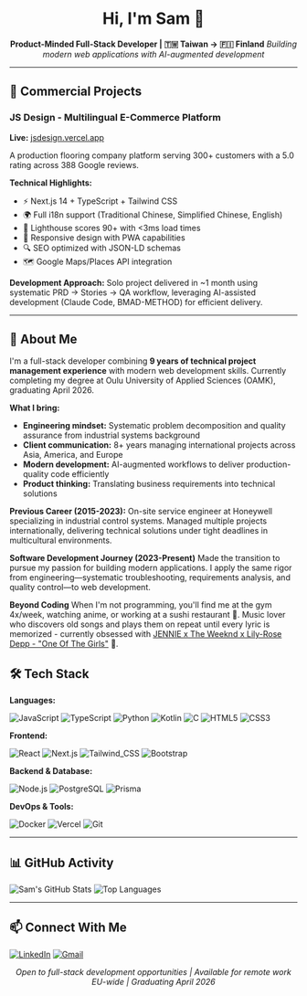 <div align="center">

# Hi, I'm Sam 👋

**Product-Minded Full-Stack Developer | 🇹🇼 Taiwan → 🇫🇮 Finland**
_Building modern web applications with AI-augmented development_

</div>

---

## 💼 Commercial Projects

### JS Design - Multilingual E-Commerce Platform

**Live:** [jsdesign.vercel.app](https://jsdesign.vercel.app)

A production flooring company platform serving 300+ customers with a 5.0 rating across 388 Google
reviews.

**Technical Highlights:**

- ⚡ Next.js 14 + TypeScript + Tailwind CSS
- 🌍 Full i18n support (Traditional Chinese, Simplified Chinese, English)
- 🎯 Lighthouse scores 90+ with <3ms load times
- 📱 Responsive design with PWA capabilities
- 🔍 SEO optimized with JSON-LD schemas
- 🗺️ Google Maps/Places API integration

**Development Approach:**
Solo project delivered in ~1 month using systematic PRD → Stories → QA workflow, leveraging AI-assisted
development (Claude Code, BMAD-METHOD) for efficient delivery.

---

## 🎯 About Me

I'm a full-stack developer combining **9 years of technical project management experience** with modern
web development skills. Currently completing my degree at Oulu University of Applied Sciences (OAMK),
graduating April 2026.

**What I bring:**

- **Engineering mindset:** Systematic problem decomposition and quality assurance from industrial
  systems background
- **Client communication:** 8+ years managing international projects across Asia, America, and Europe
- **Modern development:** AI-augmented workflows to deliver production-quality code efficiently
- **Product thinking:** Translating business requirements into technical solutions

**Previous Career (2015-2023):**
On-site service engineer at Honeywell specializing in industrial control systems. Managed multiple projects internationally, delivering technical solutions under tight deadlines in multicultural environments.

**Software Development Journey (2023-Present)**
Made the transition to pursue my passion for building modern applications. I apply the same rigor from engineering—systematic troubleshooting, requirements analysis, and quality control—to web development.

**Beyond Coding**
When I'm not programming, you'll find me at the gym 4x/week, watching anime, or working at a sushi restaurant 🍣. Music lover who discovers old songs and plays them on repeat until every lyric is memorized - currently obsessed with [JENNIE x The Weeknd x Lily-Rose Depp - "One Of The Girls"](https://www.youtube.com/watch?v=Mx92lTYxrJQ) 🎵.

## 🛠️ Tech Stack

**Languages:**

![JavaScript](https://img.shields.io/badge/JavaScript-F7DF1E?logo=javascript&logoColor=black) ![TypeScript](https://img.shields.io/badge/TypeScript-007ACC?logo=typescript&logoColor=white) ![Python](https://img.shields.io/badge/Python-3776AB?logo=python&logoColor=white) ![Kotlin](https://img.shields.io/badge/Kotlin-7F52FF?logo=kotlin&logoColor=white) ![C](https://img.shields.io/badge/C-00599C?logo=c&logoColor=white) ![HTML5](https://img.shields.io/badge/HTML5-E34F26?logo=html5&logoColor=white) ![CSS3](https://img.shields.io/badge/CSS3-1572B6?logo=css3&logoColor=white)

**Frontend:**

![React](https://img.shields.io/badge/React-20232A?logo=react&logoColor=61DAFB) ![Next.js](https://img.shields.io/badge/Next.js-000000?logo=nextdotjs&logoColor=white) ![Tailwind_CSS](https://img.shields.io/badge/Tailwind_CSS-38B2AC?logo=tailwind-css&logoColor=white) ![Bootstrap](https://img.shields.io/badge/Bootstrap-7952B3?logo=bootstrap&logoColor=white)

**Backend & Database:**

![Node.js](https://img.shields.io/badge/Node.js-339933?logo=node.js&logoColor=white) ![PostgreSQL](https://img.shields.io/badge/PostgreSQL-316192?logo=postgresql&logoColor=white) ![Prisma](https://img.shields.io/badge/Prisma-2D3748?logo=prisma&logoColor=white)

**DevOps & Tools:**

![Docker](https://img.shields.io/badge/Docker-2496ED?logo=docker&logoColor=white) ![Vercel](https://img.shields.io/badge/Vercel-000000?logo=vercel&logoColor=white) ![Git](https://img.shields.io/badge/Git-F05032?logo=git&logoColor=white)

---

## 📊 GitHub Activity

![Sam's GitHub Stats](https://github-readme-stats-olive-kappa-31.vercel.app/api?username=fuzzykala&show_icons=true&theme=holi) ![Top Languages](https://github-readme-stats-olive-kappa-31.vercel.app/api/top-langs/?username=fuzzykala&layout=compact&theme=holi)

---

## 📫 Connect With Me

[![LinkedIn](https://custom-icon-badges.demolab.com/badge/LinkedIn-0A66C2?logo=linkedin-white&logoColor=fff)](https://www.linkedin.com/in/sam-chou-b487b098/) [![Gmail](https://img.shields.io/badge/Gmail-D14836?logo=gmail&logoColor=white)](mailto:tangerinekey381@gmail.com)

<div align="center">

_Open to full-stack development opportunities | Available for remote work EU-wide | Graduating April
2026_

</div>
